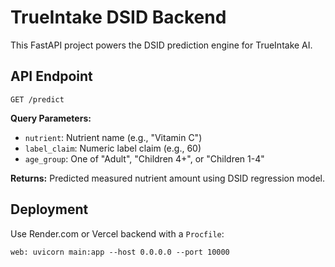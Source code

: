 
# TrueIntake DSID Backend

This FastAPI project powers the DSID prediction engine for TrueIntake AI.

## API Endpoint

`GET /predict`

**Query Parameters:**
- `nutrient`: Nutrient name (e.g., "Vitamin C")
- `label_claim`: Numeric label claim (e.g., 60)
- `age_group`: One of "Adult", "Children 4+", or "Children 1-4"

**Returns:**
Predicted measured nutrient amount using DSID regression model.

## Deployment

Use Render.com or Vercel backend with a `Procfile`:

```
web: uvicorn main:app --host 0.0.0.0 --port 10000
```
